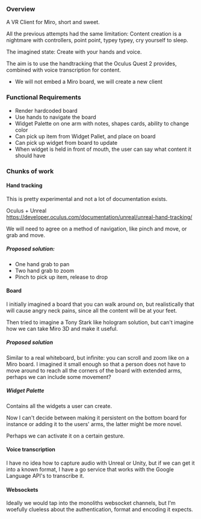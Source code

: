 ### Overview
A VR Client for Miro, short and sweet.

All the previous attempts had the same limitation: Content creation is a nightmare with controllers, point point, typey typey, cry yourself to sleep.

The imagined state:
Create with your hands and voice.

The aim is to use the handtracking that the Oculus Quest 2 provides, combined with voice transcription for content.

- We will not embed a Miro board, we will create a new client

### Functional Requirements

- Render hardcoded board
- Use hands to navigate the board
- Widget Palette on one arm with notes, shapes cards, ability to change color
- Can pick up item from Widget Pallet, and place on board
- Can pick up widget from board to update
- When widget is held in front of mouth, the user can say what content it should have

### Chunks of work
#### Hand tracking
This is pretty experimental and not a lot of documentation exists.

Oculus + Unreal
https://developer.oculus.com/documentation/unreal/unreal-hand-tracking/

We will need to agree on a method of navigation, like pinch and move, or grab and move.

##### Proposed solution:
- One hand grab to pan
- Two hand grab to zoom
- Pinch to pick up item, release to drop

#### Board
I initially imagined a board that you can walk around on, but realistically that will cause angry neck pains, since all the content will be at your feet.

Then tried to imagine a Tony Stark like hologram solution, but can't imagine how we can take Miro 3D and make it useful.

##### Proposed solution
Similar to a real whiteboard, but infinite: you can scroll and zoom like on a Miro board.
I imagined it small enough so that a person does not have to move around to reach all the corners of the board with extended arms, perhaps we can include some movement?

##### Widget Palette
Contains all the widgets a user can create. 

Now I can't decide between making it persistent on the bottom board for instance or adding it to the users' arms, the latter might be more novel.

Perhaps we can activate it on a certain gesture.

#### Voice transcription
I have no idea how to capture audio with Unreal or Unity, but if we can get it into a known format, I have a go service that works with the Google Language API's to transcribe it.

#### Websockets
Ideally we would tap into the monoliths websocket channels, but I'm woefully clueless about the authentication, format and encoding it expects.


